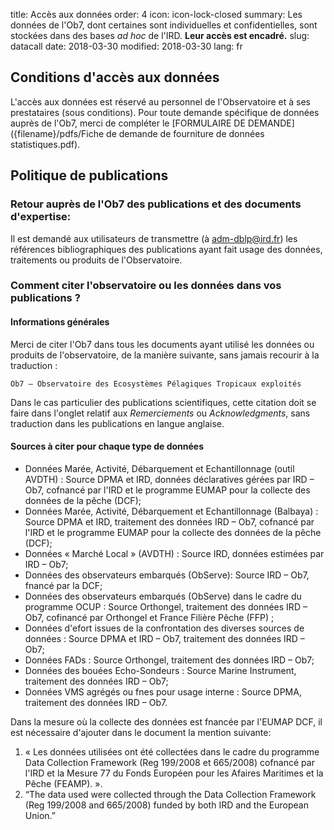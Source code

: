 title: Accès aux données
order: 4
icon: icon-lock-closed
summary: Les données de l'Ob7, dont certaines sont individuelles et confidentielles, sont stockées dans des bases _ad hoc_ de l'IRD. **Leur accès est encadré.**
slug: datacall
date: 2018-03-30
modified: 2018-03-30
lang: fr


## Conditions d'accès aux données

L'accès aux données est réservé au personnel de l'Observatoire et à ses prestataires (sous conditions).
Pour toute demande spécifique de données auprès de l'Ob7, merci de compléter le [FORMULAIRE DE DEMANDE]({filename}/pdfs/Fiche de demande de fourniture de données statistiques.pdf).

## Politique de publications
### Retour auprès de l'Ob7 des publications et des documents d'expertise:
Il est demandé aux utilisateurs de transmettre  (à adm-dblp@ird.fr) les références bibliographiques des publications ayant fait usage des données, traitements ou produits de l'Observatoire.
### Comment citer l'observatoire ou les données dans vos publications ?
#### Informations générales
Merci de citer l'Ob7 dans tous les documents ayant utilisé les données ou produits de l'observatoire, de la manière suivante, sans jamais recourir à la traduction :

    Ob7 – Observatoire des Ecosystèmes Pélagiques Tropicaux exploités

Dans le cas particulier des publications scientifiques, cette citation doit se faire dans l'onglet relatif aux _Remerciements_ ou _Acknowledgments_, sans traduction dans les publications en langue anglaise.

#### Sources à citer pour chaque type de données
- Données Marée, Activité, Débarquement et Echantillonnage (outil AVDTH) : Source DPMA et IRD, données déclaratives gérées par IRD – Ob7, cofnancé par l'IRD et le programme EUMAP pour la collecte des données de la pêche (DCF);
- Données Marée, Activité, Débarquement et Echantillonnage (Balbaya) : Source DPMA et IRD, traitement des données IRD – Ob7, cofnancé par l'IRD et le programme EUMAP pour la collecte des données de la pêche (DCF);
- Données « Marché Local » (AVDTH) : Source IRD, données estimées par IRD – Ob7;
- Données des observateurs embarqués (ObServe): Source IRD – Ob7, fnancé par la DCF;
- Données  des  observateurs  embarqués  (ObServe)  dans le  cadre  du programme OCUP : Source Orthongel, traitement des données IRD – Ob7, cofinancé par Orthongel et France Filière Pêche (FFP) ;
- Données  d'efort issues de la confrontation  des  diverses sources  de données  : Source DPMA et IRD – Ob7, traitement des données IRD – Ob7;
- Données FADs : Source Orthongel, traitement des données IRD – Ob7;
- Données des bouées Echo-Sondeurs : Source Marine Instrument, traitement des données IRD – Ob7;
- Données VMS agrégés ou fnes pour usage interne : Source DPMA, traitement des données IRD – Ob7.

Dans la mesure où la collecte des données est fnancée par l'EUMAP DCF, il est nécessaire d'ajouter dans le document la mention suivante:

1. « Les données utilisées ont été collectées dans le cadre du programme Data Collection Framework (Reg 199/2008 et 665/2008) cofnancé par l'IRD et la Mesure 77 du Fonds Européen pour les Afaires Maritimes et la Pêche (FEAMP). ».
2. “The data used were collected through the Data Collection Framework (Reg 199/2008 and 665/2008) funded by both IRD and the European Union.”